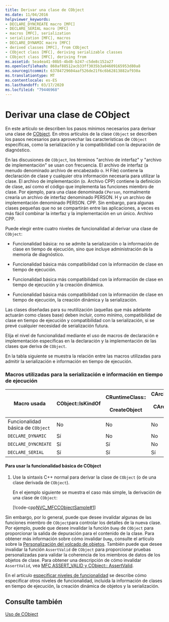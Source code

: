 ```yaml
---
title: Derivar una clase de CObject
ms.date: 11/04/2016
helpviewer_keywords:
- DECLARE_DYNCREATE macro [MFC]
- DECLARE_SERIAL macro [MFC]
- macros [MFC], serialization
- serialization [MFC], macros
- DECLARE_DYNAMIC macro [MFC]
- derived classes [MFC], from CObject
- CObject class [MFC], deriving serializable classes
- CObject class [MFC], deriving from
ms.assetid: 5ea4ea41-08b5-4bd8-b247-c5de8c152a27
ms.openlocfilehash: 860af88512acb33ff3035b3a04609165953d80a8
ms.sourcegitcommit: 63784729604aaf526de21f6c6b62813882af930a
ms.translationtype: MT
ms.contentlocale: es-ES
ms.lasthandoff: 03/17/2020
ms.locfileid: "79446968"
---
```

# <a name="deriving-a-class-from-cobject"></a>Derivar una clase de CObject

En este artículo se describen los pasos mínimos necesarios para derivar una clase de [CObject](../mfc/reference/cobject-class.md). En otros artículos de la clase `CObject` se describen los pasos necesarios para aprovechar las características de `CObject` específicas, como la serialización y la compatibilidad con la depuración de diagnóstico.

En las discusiones de `CObject`, los términos "archivo de interfaz" y "archivo de implementación" se usan con frecuencia. El archivo de interfaz (a menudo denominado archivo de encabezado o. H File) contiene la declaración de clase y cualquier otra información necesaria para utilizar la clase. El archivo de implementación (o. Archivo CPP) contiene la definición de clase, así como el código que implementa las funciones miembro de clase. Por ejemplo, para una clase denominada `CPerson`, normalmente crearía un archivo de interfaz denominado PERSON. H y un archivo de implementación denominado PERSON. CPP. Sin embargo, para algunas clases pequeñas que no se compartirán entre las aplicaciones, a veces es más fácil combinar la interfaz y la implementación en un único. Archivo CPP.

Puede elegir entre cuatro niveles de funcionalidad al derivar una clase de `CObject`:

- Funcionalidad básica: no se admite la serialización o la información de clase en tiempo de ejecución, sino que incluye administración de la memoria de diagnóstico.

- Funcionalidad básica más compatibilidad con la información de clase en tiempo de ejecución.

- Funcionalidad básica más compatibilidad con la información de clase en tiempo de ejecución y la creación dinámica.

- Funcionalidad básica más compatibilidad con la información de clase en tiempo de ejecución, la creación dinámica y la serialización.

Las clases diseñadas para su reutilización (aquellas que más adelante actuarán como clases base) deben incluir, como mínimo, compatibilidad de clase en tiempo de ejecución y compatibilidad con la serialización, si se prevé cualquier necesidad de serialización futura.

Elija el nivel de funcionalidad mediante el uso de macros de declaración e implementación específicas en la declaración y la implementación de las clases que deriva de `CObject`.

En la tabla siguiente se muestra la relación entre las macros utilizadas para admitir la serialización e información en tiempo de ejecución.

### <a name="macros-used-for-serialization-and-run-time-information"></a>Macros utilizadas para la serialización e información en tiempo de ejecución

|Macro usada|CObject::IsKindOf|CRuntimeClass::<br /><br /> CreateObject|CArchive::operator>><br /><br /> CArchive:: Operator < <|
|----------------|-----------------------|--------------------------------------|-------------------------------------------------------|
|Funcionalidad básica de `CObject`|No|No|No|
|`DECLARE_DYNAMIC`|Sí|No|No|
|`DECLARE_DYNCREATE`|Sí|Sí|No|
|`DECLARE_SERIAL`|Sí|Sí|Sí|

#### <a name="to-use-basic-cobject-functionality"></a>Para usar la funcionalidad básica de CObject

1. Use la sintaxis C++ normal para derivar la clase de `CObject` (o de una clase derivada de `CObject`).

   En el ejemplo siguiente se muestra el caso más simple, la derivación de una clase de `CObject`:

   [!code-cpp[NVC_MFCCObjectSample#1](../mfc/codesnippet/cpp/deriving-a-class-from-cobject_1.h)]

Sin embargo, por lo general, puede que desee invalidar algunas de las funciones miembro de `CObject`para controlar los detalles de la nueva clase. Por ejemplo, puede que desee invalidar la función `Dump` de `CObject` para proporcionar la salida de depuración para el contenido de la clase. Para obtener más información sobre cómo invalidar `Dump`, consulte el artículo sobre la [Personalización del volcado de objetos](/previous-versions/visualstudio/visual-studio-2010/sc15kz85(v=vs.100)). También puede que desee invalidar la función `AssertValid` de `CObject` para proporcionar pruebas personalizadas para validar la coherencia de los miembros de datos de los objetos de clase. Para obtener una descripción de cómo invalidar `AssertValid`, vea [MFC ASSERT_VALID y CObject:: AssertValid](reference/diagnostic-services.md#assert_valid).

En el artículo [especificar niveles de funcionalidad](../mfc/specifying-levels-of-functionality.md) se describe cómo especificar otros niveles de funcionalidad, incluida la información de clases en tiempo de ejecución, la creación dinámica de objetos y la serialización.

## <a name="see-also"></a>Consulte también

[Uso de CObject](../mfc/using-cobject.md)
